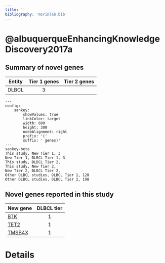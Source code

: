 ```yaml
---
title: ''
bibliography: 'morinlab.bib'
---
```


# @albuquerqueEnhancingKnowledgeDiscovery2017a
## Summary of novel genes

|Entity| Tier 1 genes| Tier 2 genes|
|:-:|:-:|:-:|
|DLBCL|3||
```mermaid
---
config:
    sankey:
        showValues: true
        linkColor: target
        width: 600
        height: 300
        nodeAlignment: right
        prefix: '('
        suffix: ' genes)'
---
sankey-beta
This study, New Tier 1, 3
New Tier 1, DLBCL Tier 1, 3
This study, DLBCL Tier 2, 
This study, New Tier 2, 
New Tier 2, DLBCL Tier 2, 
Other DLBCL studies, DLBCL Tier 1, 128
Other DLBCL studies, DLBCL Tier 2, 198
```


## Novel genes reported in this study

|New gene|DLBCL tier|
|:-|:-:|
|[BTK](BTK)|1 |
|[TET2](TET2)|1 |
|[TMSB4X](TMSB4X)|1 |

# Details

